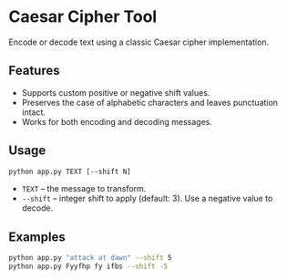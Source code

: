 # Caesar Cipher Tool

Encode or decode text using a classic Caesar cipher implementation.

## Features
- Supports custom positive or negative shift values.
- Preserves the case of alphabetic characters and leaves punctuation intact.
- Works for both encoding and decoding messages.

## Usage
```bash
python app.py TEXT [--shift N]
```
- `TEXT` – the message to transform.
- `--shift` – integer shift to apply (default: 3). Use a negative value to decode.

## Examples
```bash
python app.py "attack at dawn" --shift 5
python app.py Fyyfhp fy ifbs --shift -5
```
